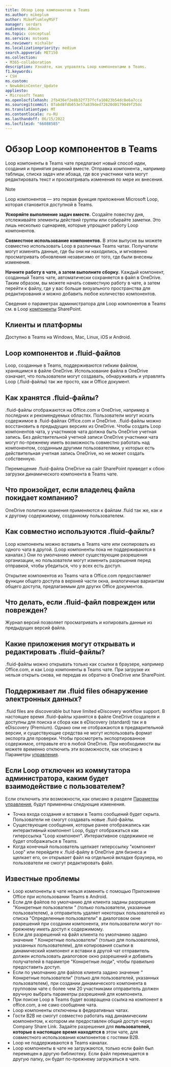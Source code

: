 ```yaml
---
title: Обзор Loop компонентов в Teams
ms.author: mikeplum
author: MikePlumleyMSFT
manager: serdars
audience: Admin
ms.topic: conceptual
ms.service: msteams
ms.reviewer: michalbr
ms.localizationpriority: medium
search.appverid: MET150
ms.collection:
- M365-collaboration
description: Узнайте, как управлять Loop компонентами в Teams.
f1.keywords:
- CSH
ms.custom:
- NewAdminCenter_Update
appliesto:
- Microsoft Teams
ms.openlocfilehash: 2fb436ef2e8b32f737fcfa10823b54dc0e6a7cca
ms.sourcegitcommit: 07abd8fdb653e57a839ded72620d0179049f25dc
ms.translationtype: MT
ms.contentlocale: ru-RU
ms.lasthandoff: 06/15/2022
ms.locfileid: "66088585"
---
```

# <a name="overview-of-loop-components-in-teams"></a>Обзор Loop компонентов в Teams

Loop компоненты в Teams чате предлагают новый способ идеи, создания и принятия решений вместе. Отправка компонента , например таблицы, списка задач или абзаца, где все участники чата могут редактировать текст и просматривать изменения по мере их внесения. 

> [!Note]
> Loop компонентов — это первая функция приложения Microsoft Loop[,](https://www.microsoft.com/en-us/microsoft-loop) которая становится доступной в Teams. 

**Ускоряйте выполнение задач вместе.** Создайте повестку дня, отслеживайте элементы действий группы или собирайте заметки. Это лишь несколько сценариев, которые упрощают работу Loop компонентов.

**Совместное использование компонентов.** В этом выпуске вы можете совместно использовать Loop в различных Teams чатах. Получатели могут изменять данные, где бы они ни находились, и мгновенно просматривать обновления независимо от того, где были внесены изменения.

**Начните работу в чате, а затем выполните сборку.** Каждый компонент, созданный Teams чате, автоматически сохраняется в файл в OneDrive. Таким образом, вы можете начать совместную работу в чате, а затем перейти к файлу, где у вас больше визуального пространства для редактирования и можно добавить любое количество компонентов.

Сведения о параметрах администратора для Loop компонентов в Teams см. в Loop [компоненты](/sharepoint/manage-loop-components) SharePoint.

## <a name="clients-and-platforms"></a>Клиенты и платформы

Доступно в Teams на Windows, Mac, Linux, iOS и Android.

## <a name="loop-components-and-fluid-files"></a>Loop компонентов и .fluid-файлов

Loop, созданные в Teams, поддерживаются гибким файлом, хранящимся в файле OneDrive. Использование файла в OneDrive означает, что пользователи могут создавать, обнаруживать и управлять Loop (.fluid-файлы) так же просто, как и Office документ. 

## <a name="how-are-fluid--files-stored"></a>Как хранятся .fluid-файлы?

.fluid-файлы отображаются на Office.com и OneDrive, например в последних и рекомендуемых областях. Пользователи могут искать содержимое в .fluid-файлах Office.com и OneDrive. .fluid-файлы можно восстановить в предыдущих версиях из OneDrive. Чтобы создать Loop компонентов чата, у участников чата должна быть OneDrive учетная запись. Без действительной учетной записи OneDrive участники чата могут по-прежнему иметь возможность совместно работать над компонентом, созданным другими пользователями, у которых есть действительная учетная запись OneDrive, но не может создать собственную. 

Перемещение .fluid-файла OneDrive на сайт SharePoint приведет к сбою загрузки динамического компонента в Teams чате.

## <a name="what-happens-if-the-owner-of-the-file-leaves-the-company"></a>Что произойдет, если владелец файла покидает компанию?

OneDrive политики хранения применяются к файлам .fluid так же, как и к другому содержимому, созданному пользователем.

## <a name="how-are-fluid-files-shared"></a>Как совместно используются .fluid-файлы?

Loop компоненты можно вставить в Teams чате или скопировать из одного чата в другой. (Loop компоненты пока не поддерживаются в каналах.) Они по умолчанию имеют существующие разрешения организации, но пользователи могут изменить разрешения перед отправкой, чтобы убедиться, что у всех есть доступ.

Открытие компонентов из Teams чата в Office.com предоставляет функции общего доступа в верхней части окна, аналогичные вариантам общего доступа, предлагаемым для других Office документов.

## <a name="what-if-a-fluid-file-becomes-corrupted-or-damaged"></a>Что делать, если .fluid-файл поврежден или поврежден?

Журнал версий позволяет просматривать и копировать данные из предыдущих версий файла.

## <a name="what-apps-can-open-and-edit-fluid-files"></a>Какие приложения могут открывать и редактировать .fluid-файлы?

.fluid-файлы можно открывать только как ссылки в браузере, например Office.com, и как Loop компоненты в Teams чате. При загрузке их нельзя открыть снова, не передав их обратно в OneDrive или SharePoint.

## <a name="does-fluid-files-support-ediscovery"></a>Поддерживает ли .fluid files обнаружение электронных данных?

.fluid files are discoverable but have limited eDiscovery workflow support. В настоящее время .fluid-файлы хранятся в файле OneDrive создателя и доступны для поиска и сбора как в eDiscovery (standard) так и в eDiscovery (Premium). Однако они не отображаются в предварительной версии, и существующие средства не могут использовать формат экспорта для проверки. Чтобы просмотреть экспортированное содержимое, отправьте его в любой OneDrive. При необходимости вы можете временно отключить эти возможности, как описано в Параметры [управления](/sharepoint/manage-loop-components#settings-management).

## <a name="if-loop-is-disabled-from-the-admin-switch-what-will-the-user-experience-be"></a>Если Loop отключен из коммутатора администратора, каким будет взаимодействие с пользователем?

Если отключить эти возможности, как описано в разделе [Параметры управления](/sharepoint/manage-loop-components#settings-management), будут применены следующие изменения.

- Точка входа создания и вставки в Teams сообщений будет скрыта. Пользователи не смогут создавать новые .fluid-файлы.
- Существующие сообщения, которые ранее отображались как интерактивный компонент Loop, будут отображаться как гиперссылка "Loop компонент". Интерактивное содержимое не будет отображаться в Teams.
- Когда конечный пользователь щелкает гиперссылку "компонент Loop" или перейдите к .fluid-файлу в OneDrive для бизнеса и щелкает его, он открывает файл на отдельной вкладке браузера, но пользователи не смогут редактировать файл.

## <a name="known-issues"></a>Известные проблемы

- Loop компоненты в чате нельзя изменить с помощью Приложение Office при использовании Teams в Android.
- Если для файлов по умолчанию для клиента заданы разрешения "Конкретные пользователи *" (только* пользователи, указанные пользователем), а отправитель удаляет некоторых  пользователей из списка "Определенные пользователи" в диалоговом окне разрешений при создании компонента, эти пользователи могут по-прежнему иметь доступ к содержимому.
- Если для разрешений на файл клиента по умолчанию задано значение *"* Конкретные пользователи" (только для пользователей, указанных пользователем), для копирования ссылки в динамический компонент и вставки в другой чат отправитель должен использовать диалоговое окно разрешений и добавить получателей в параметре "Конкретные люди", чтобы правильно предоставить доступ.
- Если по умолчанию для файлов клиента задано значение *"* Конкретные пользователи" (только для пользователей, указанных пользователем), при создании динамического компонента в групповом чате с более чем 20 участниками отправитель должен вручную выбрать параметры разрешений для компонента.
- При поиске Loop в Teams будет возвращена ссылка на компонент в office.com, а не само сообщение чата.
- Loop компоненты отключены в федеративных чатах.
- Гости B2B не смогут совместно работать над динамическим компонентом, к котором им предоставлен общий доступ через Company Share Link. Задайте разрешения для **пользователей, которые в настоящее время находятся в** этом чате, для совместного использования компонентов с гостями B2B.
- Loop не поддерживаются в Teams каналах.
- Loop компоненты в чате не загружаются, только если файл был перемещен в другую библиотеку. Если файл перемещается в другую папку, он будет по-прежнему загружаться в чате.

